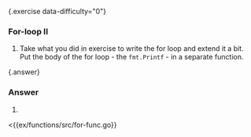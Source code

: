 {.exercise data-difficulty="0"}
### For-loop II
1. Take what you did in exercise to write the for loop and extend it a bit.
   Put the body of the for loop - the `fmt.Printf` - in a separate function.


{.answer}
### Answer

1.
 <{{ex/functions/src/for-func.go}}
